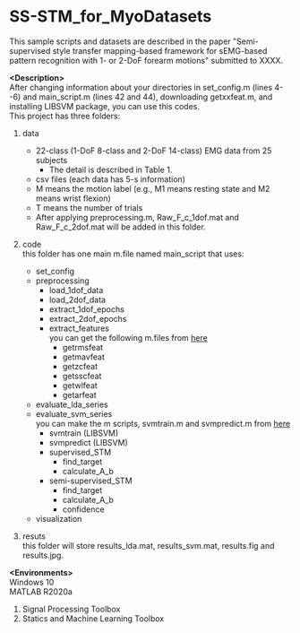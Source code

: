 # SS-STM_for_MyoDatasets

This sample scripts and datasets are described in the paper "Semi-supervised style transfer mapping-based framework for sEMG-based pattern recognition with 1- or 2-DoF forearm motions" submitted to XXXX.<br />

__\<Description\>__<br />
After changing information about your directories in set_config.m (lines 4--6) and main_script.m (lines 42 and 44), downloading getxxfeat.m, and installing LIBSVM package, you can use this codes.<br />
This project has three folders:<br />
1. data<br />
   - 22-class (1-DoF 8-class and 2-DoF 14-class) EMG data from 25 subjects<br />
        - The detail is described in Table 1.<br />
   - csv files (each data has 5-s information)<br />
   - M means the motion label (e.g., M1 means resting state and M2 means wrist flexion)<br />
   - T means the number of trials<br />
   - After applying preprocessing.m, Raw_F_c_1dof.mat and Raw_F_c_2dof.mat will be added in this folder.<br />

2. code<br />
   this folder has one main m.file named main_script that uses:<br />
   - set_config<br />
   - preprocessing<br />
        - load_1dof_data<br />
        - load_2dof_data<br />
        - extract_1dof_epochs<br />
        - extract_2dof_epochs<br />
        - extract_features<br />
        you can get the following m.files from <a href="http://www.sce.carleton.ca/faculty/chan/index.php?page=matlab" target="_blank">here</a><br />
            - getrmsfeat<br />
            - getmavfeat<br />
            - getzcfeat<br />
            - getsscfeat<br />
            - getwlfeat<br />
            - getarfeat<br />
    - evaluate_lda_series<br />
    - evaluate_svm_series<br />
        you can make the m scripts, svmtrain.m and svmpredict.m from <a href="https://www.csie.ntu.edu.tw/~cjlin/libsvm/#download" target="_blank">here</a><br />
        - svmtrain (LIBSVM)<br />
        - svmpredict (LIBSVM)<br />
        - supervised_STM<br />
            - find_target<br />
            - calculate_A_b<br />
        - semi-supervised_STM<br />
            - find_target<br />
            - calculate_A_b<br />
            - confidence<br />
    - visualization<br />
        
3. resuts<br />
   this folder will store results_lda.mat, results_svm.mat, results.fig and results.jpg.<br />

__\<Environments\>__<br />
Windows 10<br />
MATLAB R2020a<br />
 1. Signal Processing Toolbox<br />
 2. Statics and Machine Learning Toolbox<br />